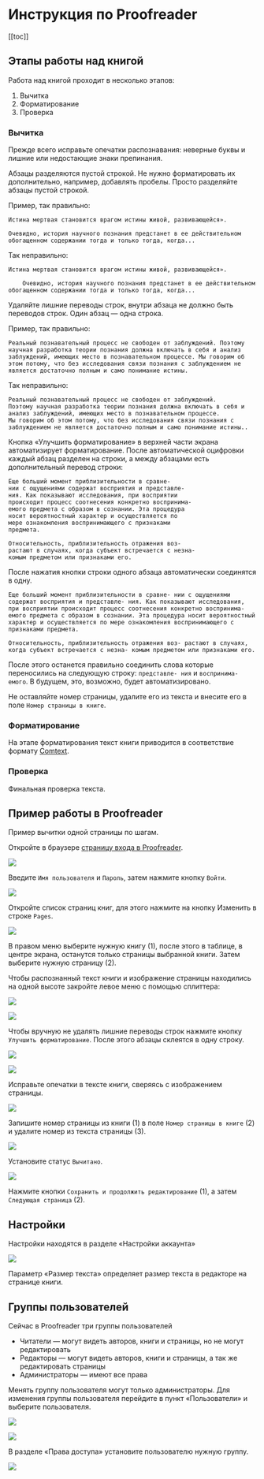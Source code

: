 # Инструкция по Proofreader

[[toc]]

## Этапы работы над книгой

Работа над книгой проходит в несколько этапов:

1. Вычитка
2. Форматирование
3. Проверка

### Вычитка

Прежде всего исправьте опечатки распознавания: неверные буквы и лишние или недостающие знаки препинания.

Абзацы разделяются пустой строкой. Не нужно форматировать их дополнительно, например, добавлять пробелы. Просто разделяйте абзацы пустой строкой.

Пример, так правильно:

```
Истина мертвая становится врагом истины живой, развивающейся».

Очевидно, история научного познания предстанет в ее действительном обогащенном содержании тогда и только тогда, когда...
```

Так неправильно:

```
Истина мертвая становится врагом истины живой, развивающейся».

    Очевидно, история научного познания предстанет в ее действительном обогащенном содержании тогда и только тогда, когда...
```

Удаляйте лишние переводы строк, внутри абзаца не должно быть переводов строк. Один абзац — одна строка.

Пример, так правильно:

```
Реальный познавательный процесс не свободен от заблуждений. Поэтому научная разработка теории познания должна включать в себя и анализ заблуждений, имеющих место в познавательном процессе. Мы говорим об этом потому, что без исследования связи познания с заблуждением не является достаточно полным и само понимание истины.
```

Так неправильно:

```
Реальный познавательный процесс не свободен от заблуждений.
Поэтому научная разработка теории познания должна включать в себя и анализ заблуждений, имеющих место в познавательном процессе.
Мы говорим об этом потому, что без исследования связи познания с заблуждением не является достаточно полным и само понимание истины..
```

Кнопка «Улучшить форматирование» в верхней части экрана автоматизирует форматирование. После автоматической оцифровки каждый абзац разделен на строки, а между абзацами есть дополнительный перевод строки:

```
Еще больший момент приблизительности в сравне-
нии с ощущениями содержат восприятия и представле-
ния. Как показывают исследования, при восприятии
происходит процесс соотнесения конкретно воспринима-
емого предмета с образом в сознании. Эта процедура
носит вероятностный характер и осуществляется по
мере ознакомления воспринимающего с признаками
предмета.

Относительность, приблизительность отражения воз-
растают в случаях, когда субъект встречается с незна-
комым предметом или признаками его.
```

После нажатия кнопки строки одного абзаца автоматически соединятся в одну.

```
Еще больший момент приблизительности в сравне- нии с ощущениями содержат восприятия и представле- ния. Как показывают исследования, при восприятии происходит процесс соотнесения конкретно воспринима- емого предмета с образом в сознании. Эта процедура носит вероятностный характер и осуществляется по мере ознакомления воспринимающего с признаками предмета.

Относительность, приблизительность отражения воз- растают в случаях, когда субъект встречается с незна- комым предметом или признаками его.
```

После этого останется правильно соединить слова которые переносились на следующую строку: `представле- ния` и `воспринима- емого`. В будущем, это, возможно, будет автоматизировано.

Не оставляйте номер страницы, удалите его из текста и внесите его в поле `Номер страницы в книге`.

### Форматирование

На этапе форматирования текст книги приводится в соответствие формату [Comtext]([format-comtext.md]).

### Проверка

Финальная проверка текста.

## Пример работы в Proofreader

Пример вычитки одной страницы по шагам.

Откройте в браузере [страницу входа в Proofreader](http://proofreader.comtext.space/).

![](images/proofreader-guide/proofreader-guide01.png)

Введите `Имя пользователя` и `Пароль`, затем нажмите кнопку `Войти`.

![](images/proofreader-guide/proofreader-guide02.png)

Откройте список страниц книг, для этого нажмите на кнопку Изменить в строке `Pages`.

![](images/proofreader-guide/proofreader-guide03.png)

В правом меню выберите нужную книгу (1), после этого в таблице, в центре экрана, останутся только страницы выбранной книги. Затем выберите нужную страницу (2).

Чтобы распознанный текст книги и изображение страницы находились на одной высоте закройте левое меню с помощью сплиттера:

![](images/proofreader-guide/proofreader-guide04.png)

![](images/proofreader-guide/proofreader-guide05.png)

Чтобы вручную не удалять лишние переводы строк нажмите кнопку `Улучшить форматирование`. После этого абзацы склеятся в одну строку.

![](images/proofreader-guide/proofreader-guide06.png)

![](images/proofreader-guide/proofreader-guide07.png)

Исправьте опечатки в тексте книги, сверяясь с изображением страницы.

![](images/proofreader-guide/proofreader-guide08.png)

Запишите номер страницы из книги (1) в поле `Номер страницы в книге` (2) и удалите номер из текста страницы (3).

![](images/proofreader-guide/proofreader-guide09.png)

Установите статус `Вычитано`.

![](images/proofreader-guide/proofreader-guide10.png)

Нажмите кнопки `Сохранить и продолжить редактирование` (1), а затем `Следующая страница` (2).

## Настройки

Настройки находятся в разделе «Настройки аккаунта»

![](images/proofreader-guide/proofreader-guide11.png)

Параметр «Размер текста» определяет размер текста в редакторе на странице книги.

## Группы пользователей

Сейчас в Proofreader три группы пользователей

* Читатели — могут видеть авторов, книги и страницы, но не могут редактировать
* Редакторы — могут видеть авторов, книги и страницы, а так же редактировать страницы
* Администраторы — имеют все права

Менять группу пользователя могут только администраторы. Для изменения группы пользователя перейдите в пункт «Пользователи» и выберите пользователя.

![](images/proofreader-guide/proofreader-guide12.png)

![](images/proofreader-guide/proofreader-guide13.png)

В разделе «Права доступа» установите пользователю нужную группу.

![](images/proofreader-guide/proofreader-guide14.png)
